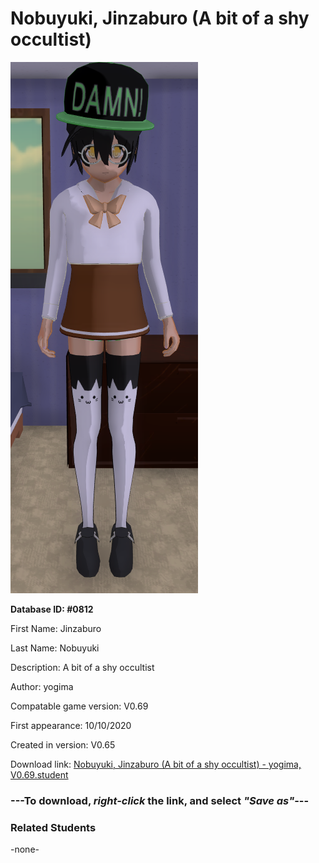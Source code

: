 # Nobuyuki, Jinzaburo (A bit of a shy occultist)

<img src="../../Files/Images/Nobuyuki, Jinzaburo (A bit of a shy occultist).png" title="Nobuyuki, Jinzaburo (A bit of a shy occultist) - yogima, V0.69">

**Database ID: #0812**

First Name: Jinzaburo

Last Name: Nobuyuki

Description: A bit of a shy occultist

Author: yogima

Compatable game version: V0.69

First appearance: 10/10/2020

Created in version: V0.65

Download link: <a href="https://raw.githubusercontent.com/Arbiter1223/Daigaku-Gurashi-Custom-Students/master/Files/Student%20Files/Nobuyuki%2C%20Jinzaburo%20(A%20bit%20of%20a%20shy%20occultist)%20-%20yogima%2C%20V0.69.student">Nobuyuki, Jinzaburo (A bit of a shy occultist) - yogima, V0.69.student</a>

### ---**To download, _right-click_ the link, and select _"Save as"_**---

### Related Students

-none-

